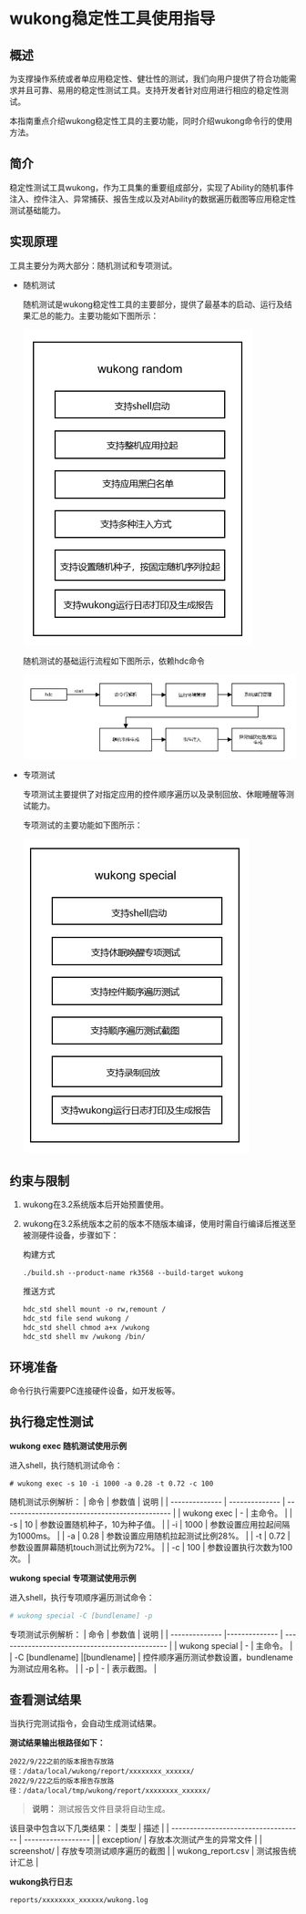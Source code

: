 # wukong稳定性工具使用指导


## 概述

为支撑操作系统或者单应用稳定性、健壮性的测试，我们向用户提供了符合功能需求并且可靠、易用的稳定性测试工具。支持开发者针对应用进行相应的稳定性测试。

本指南重点介绍wukong稳定性工具的主要功能，同时介绍wukong命令行的使用方法。

## 简介

稳定性测试工具wukong，作为工具集的重要组成部分，实现了Ability的随机事件注入、控件注入、异常捕获、报告生成以及对Ability的数据遍历截图等应用稳定性测试基础能力。

## 实现原理

工具主要分为两大部分：随机测试和专项测试。

- 随机测试

  随机测试是wukong稳定性工具的主要部分，提供了最基本的启动、运行及结果汇总的能力。主要功能如下图所示：

  ![](figures/wukongRandomTest.png)

  随机测试的基础运行流程如下图所示，依赖hdc命令

  ![](figures/wukongRandomTestFlow.png)

- 专项测试

  专项测试主要提供了对指定应用的控件顺序遍历以及录制回放、休眠睡醒等测试能力。

  专项测试的主要功能如下图所示：

  ![](figures/wukongSpecialTest.png)

## 约束与限制

1. wukong在3.2系统版本后开始预置使用。

2. wukong在3.2系统版本之前的版本不随版本编译，使用时需自行编译后推送至被测硬件设备，步骤如下：      
 
    构建方式
    ```
    ./build.sh --product-name rk3568 --build-target wukong
    ```
    推送方式
    ```
    hdc_std shell mount -o rw,remount /
    hdc_std file send wukong /
    hdc_std shell chmod a+x /wukong
    hdc_std shell mv /wukong /bin/
    ```

## 环境准备

命令行执行需要PC连接硬件设备，如开发板等。

## 执行稳定性测试

**wukong exec 随机测试使用示例**

进入shell，执行随机测试命令：
```
# wukong exec -s 10 -i 1000 -a 0.28 -t 0.72 -c 100
```
随机测试示例解析：
| 命令           | 参数值           | 说明                                           |
| -------------- | -------------- | ---------------------------------------------- |
| wukong exec | -           | 主命令。                             |
| -s     | 10           | 参数设置随机种子，10为种子值。            |
| -i  | 1000           | 参数设置应用拉起间隔为1000ms。 |
| -a  | 0.28          | 参数设置应用随机拉起测试比例28%。          |
| -t  | 0.72           | 参数设置屏幕随机touch测试比例为72%。    |
| -c  | 100           | 参数设置执行次数为100次。                |

**wukong special 专项测试使用示例**

进入shell，执行专项顺序遍历测试命令：
```bash
# wukong special -C [bundlename] -p
```
专项测试示例解析：
| 命令           | 参数值           | 说明                                           |
| -------------- |-------------- | ---------------------------------------------- |
| wukong special | -  | 主命令。                             |
| -C [bundlename]    |[bundlename] | 控件顺序遍历测试参数设置，bundlename为测试应用名称。            |
| -p | -  | 表示截图。                             |

## 查看测试结果

当执行完测试指令，会自动生成测试结果。

**测试结果输出根路径如下：**
```
2022/9/22之前的版本报告存放路径：/data/local/wukong/report/xxxxxxxx_xxxxxx/
2022/9/22之后的版本报告存放路径：/data/local/tmp/wukong/report/xxxxxxxx_xxxxxx/
```
>**说明：** 测试报告文件目录将自动生成。

该目录中包含以下几类结果：
| 类型                                 | 描述               |
| ------------------------------------ | ------------------ |
| exception/                           | 存放本次测试产生的异常文件 |
| screenshot/                          | 存放专项测试顺序遍历的截图  |
| wukong_report.csv                    | 测试报告统计汇总       |

**wukong执行日志**
```
reports/xxxxxxxx_xxxxxx/wukong.log
```
